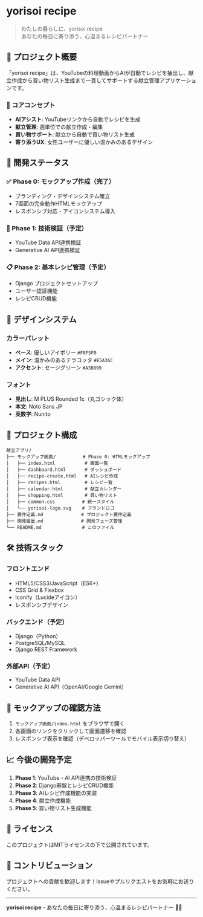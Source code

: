 # yorisoi recipe

> わたしの暮らしに、yorisoi recipe  
> あなたの毎日に寄り添う、心温まるレシピパートナー

## 📖 プロジェクト概要

「yorisoi recipe」は、YouTubeの料理動画からAIが自動でレシピを抽出し、献立作成から買い物リスト生成まで一貫してサポートする献立管理アプリケーションです。

### 🎯 コアコンセプト
- **AIアシスト**: YouTubeリンクから自動でレシピを生成
- **献立管理**: 週単位での献立作成・編集
- **買い物サポート**: 献立から自動で買い物リスト生成
- **寄り添うUX**: 女性ユーザーに優しい温かみのあるデザイン

## 🚀 開発ステータス

### ✅ Phase 0: モックアップ作成（完了）
- ブランディング・デザインシステム確立
- 7画面の完全動作HTMLモックアップ
- レスポンシブ対応・アイコンシステム導入

### 🔄 Phase 1: 技術検証（予定）
- YouTube Data API連携検証
- Generative AI API連携検証

### 📋 Phase 2: 基本レシピ管理（予定）
- Django プロジェクトセットアップ
- ユーザー認証機能
- レシピCRUD機能

## 🎨 デザインシステム

### カラーパレット
- **ベース**: 優しいアイボリー `#F8F5F0`
- **メイン**: 温かみのあるテラコッタ `#E5A36C`
- **アクセント**: セージグリーン `#A3B899`

### フォント
- **見出し**: M PLUS Rounded 1c（丸ゴシック体）
- **本文**: Noto Sans JP
- **英数字**: Nunito

## 📁 プロジェクト構成

```
献立アプリ/
├── モックアップ画面/          # Phase 0: HTMLモックアップ
│   ├── index.html           # 画面一覧
│   ├── dashboard.html       # ダッシュボード
│   ├── recipe-create.html   # AIレシピ作成
│   ├── recipes.html         # レシピ一覧
│   ├── calendar.html        # 献立カレンダー
│   ├── shopping.html        # 買い物リスト
│   ├── common.css          # 統一スタイル
│   └── yorisoi-logo.svg    # ブランドロゴ
├── 要件定義.md              # プロジェクト要件定義
├── 開発履歴.md              # 開発フェーズ管理
└── README.md               # このファイル
```

## 🛠️ 技術スタック

### フロントエンド
- HTML5/CSS3/JavaScript（ES6+）
- CSS Grid & Flexbox
- Iconify（Lucideアイコン）
- レスポンシブデザイン

### バックエンド（予定）
- Django（Python）
- PostgreSQL/MySQL
- Django REST Framework

### 外部API（予定）
- YouTube Data API
- Generative AI API（OpenAI/Google Gemini）

## 🚀 モックアップの確認方法

1. `モックアップ画面/index.html` をブラウザで開く
2. 各画面のリンクをクリックして画面遷移を確認
3. レスポンシブ表示を確認（デベロッパーツールでモバイル表示切り替え）

## 📈 今後の開発予定

1. **Phase 1**: YouTube・AI API連携の技術検証
2. **Phase 2**: Django基盤とレシピCRUD機能
3. **Phase 3**: AIレシピ作成機能の実装
4. **Phase 4**: 献立作成機能
5. **Phase 5**: 買い物リスト生成機能

## 📝 ライセンス

このプロジェクトはMITライセンスの下で公開されています。

## 👥 コントリビューション

プロジェクトへの貢献を歓迎します！Issueやプルリクエストをお気軽にお送りください。

---

**yorisoi recipe** - あなたの毎日に寄り添う、心温まるレシピパートナー 🌿💕 